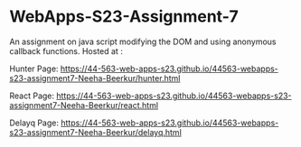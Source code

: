 # WebApps-S23-Assignment-7
An assignment on java script modifying the DOM and using anonymous callback functions.
Hosted at :

Hunter Page: https://44-563-web-apps-s23.github.io/44563-webapps-s23-assignment7-Neeha-Beerkur/hunter.html

React Page: https://44-563-web-apps-s23.github.io/44563-webapps-s23-assignment7-Neeha-Beerkur/react.html

Delayq Page: https://44-563-web-apps-s23.github.io/44563-webapps-s23-assignment7-Neeha-Beerkur/delayq.html